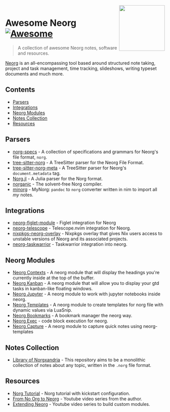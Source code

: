 <!-- lint ignore awesome-git-repo-age -->

<img src="https://github.com/nvim-neorg/neorg/raw/main/res/neorg.svg" align="right" width="144" />

# Awesome Neorg [![Awesome](https://cdn.rawgit.com/sindresorhus/awesome/d7305f38d29fed78fa85652e3a63e154dd8e8829/media/badge.svg)](https://github.com/sindresorhus/awesome)

> A collection of awesome Neorg notes, software and resources.

[Neorg](https://github.com/nvim-neorg/neorg) is an all-encompassing tool based around structured
note taking, project and task management, time tracking, slideshows, writing typeset documents and
much more.

## Contents

- [Parsers](#parsers)
- [Integrations](#integrations)
- [Neorg Modules](#neorg-modules)
- [Notes Collection](#notes-collection)
- [Resources](#resources)

## Parsers

- [norg-specs](https://github.com/nvim-neorg/norg-specs) - A collection of specifications and grammars for Neorg's file format, `norg`.
- [tree-sitter-norg](https://github.com/nvim-neorg/tree-sitter-norg) - A TreeSitter parser for the Neorg File Format.
- [tree-sitter-norg-meta](https://github.com/nvim-neorg/tree-sitter-norg-meta) - A TreeSitter parser for Neorg's `document.metadata` tag.
- [Norg.jl](https://github.com/Klafyvel/Norg.jl/) - A Julia parser for the Norg format.
- [norganic](https://github.com/Klafyvel/norganic/) - The solvent-free Norg compiler.
- [minorg](https://github.com/pysan3/minorg) - MyNorg: `pandoc` to `norg` converter written in nim to import all *my* notes.

## Integrations
- [neorg-figlet-module](https://github.com/madskjeldgaard/neorg-figlet-module) - Figlet integration for Neorg
- [neorg-telescope](https://github.com/nvim-neorg/neorg-telescope) - Telescope.nvim integration for Neorg.
- [nixpkgs-neorg-overlay](https://github.com/nvim-neorg/nixpkgs-neorg-overlay) - Nixpkgs overlay that gives Nix users access to unstable versions of Neorg and its associated projects.
- [neorg-taskwarrior](https://github.com/skbolton/neorg-taskwarrior) - Taskwarrior integration into neorg.

## Neorg Modules

- [Neorg Contexts](https://github.com/max397574/neorg-contexts) - A neorg module that will display the headings you're currently inside at the top of the buffer.
- [Neorg Kanban](https://github.com/max397574/neorg-kanban) - A neorg module that will allow you to display your gtd tasks in kanban-like floating windows.
- [Neorg Jupyter](https://github.com/tamton-aquib/neorg-jupyter) - A neorg module to work with jupyter notebooks inside neorg.
- [Neorg Templates](https://github.com/pysan3/neorg-templates) - A neorg module to create templates for norg file with dynamic values via LuaSnip.
- [Neorg Bookmarks](https://github.com/simonhughxyz/neorg-bookmark) - A bookmark manager the neorg way.
- [Neorg Exec](https://github.com/laher/neorg-exec) - code block execution for neorg.
- [Neorg Capture](https://github.com/pritchett/neorg-capture) - A neorg module to capture quick notes using neorg-templates

## Notes Collection

- [Library of Norgxandria](https://github.com/nvim-neorg/library-of-norgxandria) - This repository aims to be a monolithic collection of notes about any topic, written in the `.norg` file format.

## Resources

- [Norg Tutorial](https://github.com/pysan3/Norg-Tutorial) - Norg tutorial with kickstart configuration.
- [From No Org to Neorg](https://www.youtube.com/playlist?list=PLx2ksyallYzVI8CN1JMXhEf62j2AijeDa) - Youtube video series from the author.
- [Extending Neorg](https://www.youtube.com/playlist?list=PLxpY86LRR3B0rtOBjXAsq1XnsOt4m4owu) - Youtube video series to build custom modules.
